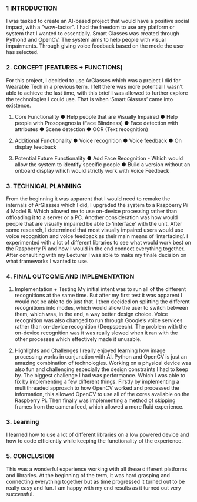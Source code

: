 ### 1 INTRODUCTION
I was tasked to create an AI-based project that would have a positive social impact,
with a "wow-factor". I had the freedom to use any platform or system that I wanted to
essentially.
Smart Glasses was created through Python3 and OpenCV. The system aims to help
people with visual impairments. Through giving voice feedback based on the mode
the user has selected.

### 2. CONCEPT (FEATURES + FUNCTIONS)
For this project, I decided to use ArGlasses which was a project I did for Wearable
Tech in a previous term. I felt there was more potential I wasn’t able to achieve the
last time, with this brief I was allowed to further explore the technologies I could use.
That is when ‘Smart Glasses’ came into existence.

1. Core Functionality
● Help people that are Visually Impaired
● Help people with Prosopagnosia (Face Blindness)
● Face detection with attributes
● Scene detection
● OCR (Text recognition)

2. Additional Functionality
● Voice recognition
● Voice feedback
● On display feedback

3. Potential Future Functionality
● Add Face Recognition - Which would allow the system to identify specific people
● Build a version without an onboard display which would strictly work with Voice Feedback

### 3. TECHNICAL PLANNING
From the beginning it was apparent that I would need to remake the internals of
ArGlasses which I did, I upgraded the system to a Raspberry Pi 4 Model B. Which
allowed me to use on-device processing rather than offloading it to a server or a PC.
Another consideration was how would people that are visually impaired be able to
‘interface’ with the unit. After some research, I determined that most visually
impaired users would use voice recognition and voice feedback as their main means
of ‘interfacing’.
I experimented with a lot of different libraries to see what would work best on the
Raspberry Pi and how I would in the end connect everything together. After
consulting with my Lecturer I was able to make my finale decision on what
frameworks I wanted to use.
### 4. FINAL OUTCOME AND IMPLEMENTATION
1. Implementation + Testing
My initial intent was to run all of the different recognitions at the same time.
But after my first test it was apparent I would not be able to do just that. I then
decided on splitting the different recognitions into modes, which would allow
the user to switch between them, which was, in the end, a way better design
choice. Voice recognition was also changed to run through Google’s voice
services rather than on-device recognition (Deepspeech). The problem with
the on-device recognition was it was really slowed when it ran with the other
processes which effectively made it unusable.

2. Highlights and Challenges
I really enjoyed learning how image processing works in conjunction with AI.
Python and OpenCV is just an amazing combination of technologies. Working
on a physical device was also fun and challenging especially the design
constraints I had to keep by.
The biggest challenge I had was performance. Which I was able to fix by
implementing a few different things. Firstly by implementing a multithreaded
approach to how OpenCV worked and processed the information, this allowed
OpenCV to use all of the cores available on the Raspberry Pi. Then finally
was implementing a method of skipping frames from the camera feed, which
allowed a more fluid experience.

### 3. Learning
I learned how to use a lot of different libraries on a low powered device and
how to code efficiently while keeping the functionality of the experience.
### 5. CONCLUSION
This was a wonderful experience working with all these different platforms and
libraries. At the beginning of the term, it was hard grasping and connecting
everything together but as time progressed it turned out to be really easy and fun.
I am happy with my end results as it turned out very successful.

